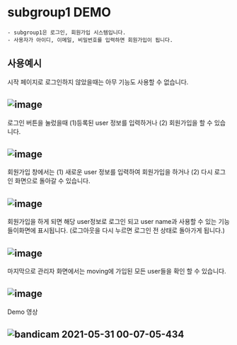 # subgroup1 DEMO
```
- subgroup1은 로그인, 회원가입 시스템입니다.
- 사용자가 아이디, 이메일, 비밀번호를 입력하면 회원가입이 됩니다.
```  
## 사용예시
  
시작 페이지로 로그인하지 않았을때는 아무 기능도 사용할 수 없습니다.

![image](https://user-images.githubusercontent.com/33653264/120108685-49623380-c1a1-11eb-8c40-0b60279a0d68.png)
---  

로그인 버튼을 눌렀을때 (1)등록된 user 정보를 입력하거나 (2) 회원가입을 할 수 있습니다.

![image](https://user-images.githubusercontent.com/33653264/120108878-02c10900-c1a2-11eb-9a9d-6c4e078cc89e.png)
---  

회원가입 창에서는 (1) 새로운 user 정보를 입력하여 회원가입을 하거나 (2) 다시 로그인 화면으로 돌아갈 수 있습니다.

![image](https://user-images.githubusercontent.com/33653264/120109047-b75b2a80-c1a2-11eb-8912-968272e504d7.png)
---

회원가입을 하게 되면 해당 user정보로 로그인 되고 user name과 사용할 수 있는 기능들이화면에 표시됩니다.
(로그아웃을 다시 누르면 로그인 전 상태로 돌아가게 됩니다.)

![image](https://user-images.githubusercontent.com/33653264/120109159-381a2680-c1a3-11eb-8e6b-3bc379887ff5.png)
---

마지막으로 관리자 화면에서는 moving에 가입된 모든 user들을 확인 할 수 있습니다.

![image](https://user-images.githubusercontent.com/33653264/120109266-a0690800-c1a3-11eb-892e-115a6efee8ca.png)
---

Demo 영상

![bandicam 2021-05-31 00-07-05-434](https://user-images.githubusercontent.com/33653264/120109723-a06a0780-c1a5-11eb-90dd-253854c1f7a3.gif)
---


